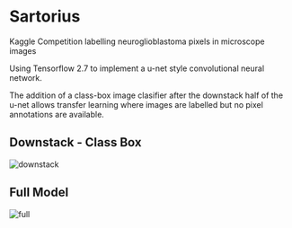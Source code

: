 # Sartorius
 Kaggle Competition labelling neuroglioblastoma pixels in microscope images

Using Tensorflow 2.7 to implement a u-net style convolutional neural network.

The addition of a class-box image clasifier after the downstack half of the u-net allows transfer learning where images are labelled but no pixel annotations are available. 

## Downstack - Class Box

![downstack](https://github.com/LachlanD/Kaggle-Glioblastoma/blob/main/img/downstack.png?raw=true)

## Full Model

![full](https://github.com/LachlanD/Kaggle-Glioblastoma/blob/main/img/full_model.png?raw=true)
